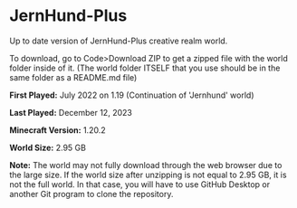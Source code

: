 # JernHund-Plus
Up to date version of JernHund-Plus creative realm world.

To download, go to Code>Download ZIP to get a zipped file with the world folder inside of it. (The world folder ITSELF that you use should be in the same folder as a README.md file)

**First Played:** July 2022 on 1.19 (Continuation of 'Jernhund' world)

**Last Played:** December 12, 2023

**Minecraft Version:** 1.20.2

**World Size:** 2.95 GB

**Note:** The world may not fully download through the web browser due to the large size. If the world size after unzipping is not equal to 2.95 GB, it is not the full world. In that case, you will have to use GitHub Desktop or another Git program to clone the repository.

